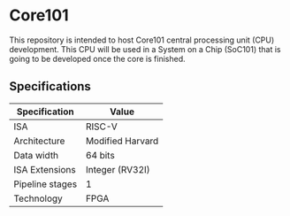 # Core101
This repository is intended to host Core101 central processing unit (CPU) development. This CPU will be used in a System on a Chip (SoC101) that is going to be developed once the core is finished.

## Specifications

  |Specification | Value |
  |---|---|
  |ISA|RISC-V|
  |Architecture|Modified Harvard|
  |Data width|64 bits|
  |ISA Extensions|Integer (RV32I)|
  |Pipeline stages|1|
  |Technology|FPGA|
